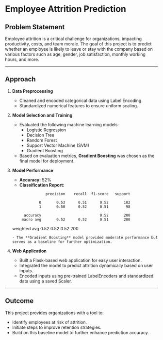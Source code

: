# Employee Attrition Prediction

## Problem Statement

Employee attrition is a critical challenge for organizations, impacting productivity, costs, and team morale. The goal of this project is to predict whether an employee is likely to leave or stay with the company based on various factors such as age, gender, job satisfaction, monthly working hours, and more.

---

## Approach

1. **Data Preprocessing**  
   - Cleaned and encoded categorical data using Label Encoding.  
   - Standardized numerical features to ensure uniform scaling.  

2. **Model Selection and Training**  
   - Evaluated the following machine learning models:  
     - Logistic Regression  
     - Decision Tree  
     - Random Forest  
     - Support Vector Machine (SVM)  
     - Gradient Boosting  
   - Based on evaluation metrics, **Gradient Boosting** was chosen as the final model for deployment.

3. **Model Performance**  
   - **Accuracy:** 52%  
   - **Classification Report:**  
     ```
                 precision    recall  f1-score   support

              0       0.53      0.51      0.52       102
              1       0.50      0.52      0.51        98

       accuracy                           0.52       200
      macro avg       0.52      0.52      0.51       200
   weighted avg       0.52      0.52      0.52       200
     ```
   - The **Gradient Boosting** model provided moderate performance but serves as a baseline for further optimization.

4. **Web Application**  
   - Built a Flask-based web application for easy user interaction.  
   - Integrated the model to predict attrition dynamically based on user inputs.  
   - Encoded inputs using pre-trained LabelEncoders and standardized data using a saved Scaler.

---

## Outcome

This project provides organizations with a tool to:  
- Identify employees at risk of attrition.  
- Initiate steps to improve retention strategies.  
- Build on this baseline model to further enhance prediction accuracy.
